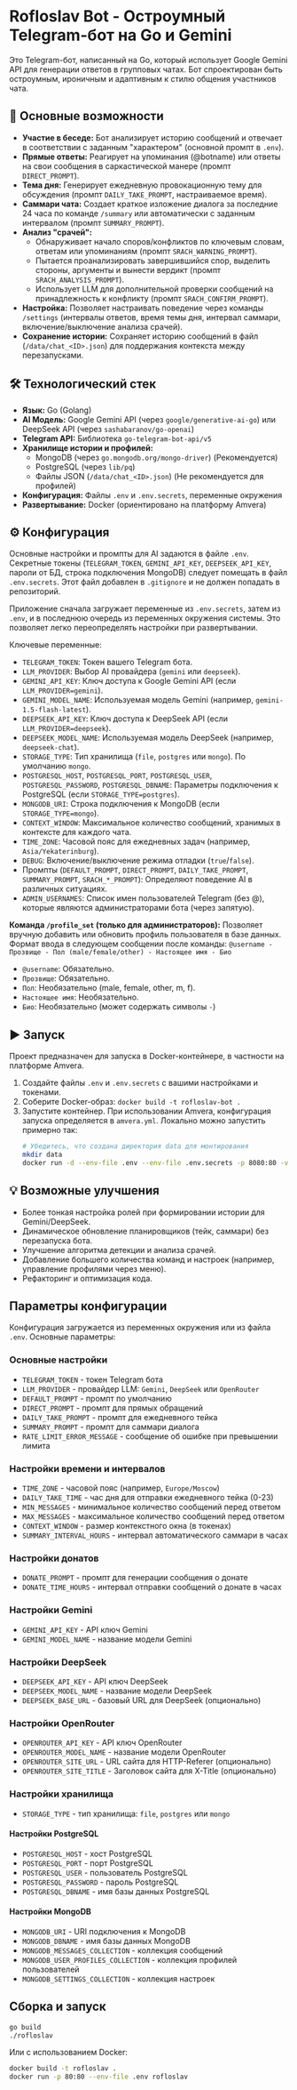 # Rofloslav Bot - Остроумный Telegram-бот на Go и Gemini

Это Telegram-бот, написанный на Go, который использует Google Gemini API для генерации ответов в групповых чатах. Бот спроектирован быть остроумным, ироничным и адаптивным к стилю общения участников чата.

## 🚀 Основные возможности

*   **Участие в беседе:** Бот анализирует историю сообщений и отвечает в соответствии с заданным "характером" (основной промпт в `.env`).
*   **Прямые ответы:** Реагирует на упоминания (@botname) или ответы на свои сообщения в саркастической манере (промпт `DIRECT_PROMPT`).
*   **Тема дня:** Генерирует ежедневную провокационную тему для обсуждения (промпт `DAILY_TAKE_PROMPT`, настраиваемое время).
*   **Саммари чата:** Создает краткое изложение диалога за последние 24 часа по команде `/summary` или автоматически с заданным интервалом (промпт `SUMMARY_PROMPT`).
*   **Анализ "срачей":**
    *   Обнаруживает начало споров/конфликтов по ключевым словам, ответам или упоминаниям (промпт `SRACH_WARNING_PROMPT`).
    *   Пытается проанализировать завершившийся спор, выделить стороны, аргументы и вынести вердикт (промпт `SRACH_ANALYSIS_PROMPT`).
    *   Использует LLM для дополнительной проверки сообщений на принадлежность к конфликту (промпт `SRACH_CONFIRM_PROMPT`).
*   **Настройка:** Позволяет настраивать поведение через команды `/settings` (интервалы ответов, время темы дня, интервал саммари, включение/выключение анализа срачей).
*   **Сохранение истории:** Сохраняет историю сообщений в файл (`/data/chat_<ID>.json`) для поддержания контекста между перезапусками.

## 🛠 Технологический стек

*   **Язык:** Go (Golang)
*   **AI Модель:** Google Gemini API (через `google/generative-ai-go`) или DeepSeek API (через `sashabaranov/go-openai`)
*   **Telegram API:** Библиотека `go-telegram-bot-api/v5`
*   **Хранилище истории и профилей:**
    *   MongoDB (через `go.mongodb.org/mongo-driver`) (Рекомендуется)
    *   PostgreSQL (через `lib/pq`)
    *   Файлы JSON (`/data/chat_<ID>.json`) (Не рекомендуется для профилей)
*   **Конфигурация:** Файлы `.env` и `.env.secrets`, переменные окружения
*   **Развертывание:** Docker (ориентировано на платформу Amvera)

## ⚙️ Конфигурация

Основные настройки и промпты для AI задаются в файле `.env`.
Секретные токены (`TELEGRAM_TOKEN`, `GEMINI_API_KEY`, `DEEPSEEK_API_KEY`, пароли от БД, строка подключения MongoDB) следует помещать в файл `.env.secrets`. Этот файл добавлен в `.gitignore` и не должен попадать в репозиторий.

Приложение сначала загружает переменные из `.env.secrets`, затем из `.env`, и в последнюю очередь из переменных окружения системы. Это позволяет легко переопределять настройки при развертывании.

Ключевые переменные:

*   `TELEGRAM_TOKEN`: Токен вашего Telegram бота.
*   `LLM_PROVIDER`: Выбор AI провайдера (`gemini` или `deepseek`).
*   `GEMINI_API_KEY`: Ключ доступа к Google Gemini API (если `LLM_PROVIDER=gemini`).
*   `GEMINI_MODEL_NAME`: Используемая модель Gemini (например, `gemini-1.5-flash-latest`).
*   `DEEPSEEK_API_KEY`: Ключ доступа к DeepSeek API (если `LLM_PROVIDER=deepseek`).
*   `DEEPSEEK_MODEL_NAME`: Используемая модель DeepSeek (например, `deepseek-chat`).
*   `STORAGE_TYPE`: Тип хранилища (`file`, `postgres` или `mongo`). По умолчанию `mongo`.
*   `POSTGRESQL_HOST`, `POSTGRESQL_PORT`, `POSTGRESQL_USER`, `POSTGRESQL_PASSWORD`, `POSTGRESQL_DBNAME`: Параметры подключения к PostgreSQL (если `STORAGE_TYPE=postgres`).
*   `MONGODB_URI`: Строка подключения к MongoDB (если `STORAGE_TYPE=mongo`).
*   `CONTEXT_WINDOW`: Максимальное количество сообщений, хранимых в контексте для каждого чата.
*   `TIME_ZONE`: Часовой пояс для ежедневных задач (например, `Asia/Yekaterinburg`).
*   `DEBUG`: Включение/выключение режима отладки (`true`/`false`).
*   Промпты (`DEFAULT_PROMPT`, `DIRECT_PROMPT`, `DAILY_TAKE_PROMPT`, `SUMMARY_PROMPT`, `SRACH_*_PROMPT`): Определяют поведение AI в различных ситуациях.
*   `ADMIN_USERNAMES`: Список имен пользователей Telegram (без @), которые являются администраторами бота (через запятую).

**Команда `/profile_set` (только для администраторов):**
Позволяет вручную добавить или обновить профиль пользователя в базе данных.
Формат ввода в следующем сообщении после команды:
`@username - Прозвище - Пол (male/female/other) - Настоящее имя - Био`
*   `@username`: Обязательно.
*   `Прозвище`: Обязательно.
*   `Пол`: Необязательно (male, female, other, m, f).
*   `Настоящее имя`: Необязательно.
*   `Био`: Необязательно (может содержать символы `-`)

## ▶️ Запуск

Проект предназначен для запуска в Docker-контейнере, в частности на платформе Amvera.

1.  Создайте файлы `.env` и `.env.secrets` с вашими настройками и токенами.
2.  Соберите Docker-образ: `docker build -t rofloslav-bot .`
3.  Запустите контейнер. При использовании Amvera, конфигурация запуска определяется в `amvera.yml`. Локально можно запустить примерно так:
    ```bash
    # Убедитесь, что создана директория data для монтирования
    mkdir data
    docker run -d --env-file .env --env-file .env.secrets -p 8080:80 -v ./data:/data --name rofloslav rofloslav-bot
    ```

## 💡 Возможные улучшения

*   Более тонкая настройка ролей при формировании истории для Gemini/DeepSeek.
*   Динамическое обновление планировщиков (тейк, саммари) без перезапуска бота.
*   Улучшение алгоритма детекции и анализа срачей.
*   Добавление большего количества команд и настроек (например, управление профилями через меню).
*   Рефакторинг и оптимизация кода.

## Параметры конфигурации

Конфигурация загружается из переменных окружения или из файла `.env`. Основные параметры:

### Основные настройки

- `TELEGRAM_TOKEN` - токен Telegram бота
- `LLM_PROVIDER` - провайдер LLM: `Gemini`, `DeepSeek` или `OpenRouter`
- `DEFAULT_PROMPT` - промпт по умолчанию
- `DIRECT_PROMPT` - промпт для прямых обращений
- `DAILY_TAKE_PROMPT` - промпт для ежедневного тейка
- `SUMMARY_PROMPT` - промпт для саммари диалога
- `RATE_LIMIT_ERROR_MESSAGE` - сообщение об ошибке при превышении лимита

### Настройки времени и интервалов

- `TIME_ZONE` - часовой пояс (например, `Europe/Moscow`)
- `DAILY_TAKE_TIME` - час дня для отправки ежедневного тейка (0-23)
- `MIN_MESSAGES` - минимальное количество сообщений перед ответом
- `MAX_MESSAGES` - максимальное количество сообщений перед ответом
- `CONTEXT_WINDOW` - размер контекстного окна (в токенах)
- `SUMMARY_INTERVAL_HOURS` - интервал автоматического саммари в часах

### Настройки донатов

- `DONATE_PROMPT` - промпт для генерации сообщения о донате
- `DONATE_TIME_HOURS` - интервал отправки сообщений о донате в часах

### Настройки Gemini

- `GEMINI_API_KEY` - API ключ Gemini
- `GEMINI_MODEL_NAME` - название модели Gemini

### Настройки DeepSeek

- `DEEPSEEK_API_KEY` - API ключ DeepSeek
- `DEEPSEEK_MODEL_NAME` - название модели DeepSeek
- `DEEPSEEK_BASE_URL` - базовый URL для DeepSeek (опционально)

### Настройки OpenRouter

- `OPENROUTER_API_KEY` - API ключ OpenRouter
- `OPENROUTER_MODEL_NAME` - название модели OpenRouter
- `OPENROUTER_SITE_URL` - URL сайта для HTTP-Referer (опционально)
- `OPENROUTER_SITE_TITLE` - Заголовок сайта для X-Title (опционально)

### Настройки хранилища

- `STORAGE_TYPE` - тип хранилища: `file`, `postgres` или `mongo`

#### Настройки PostgreSQL

- `POSTGRESQL_HOST` - хост PostgreSQL
- `POSTGRESQL_PORT` - порт PostgreSQL
- `POSTGRESQL_USER` - пользователь PostgreSQL
- `POSTGRESQL_PASSWORD` - пароль PostgreSQL
- `POSTGRESQL_DBNAME` - имя базы данных PostgreSQL

#### Настройки MongoDB

- `MONGODB_URI` - URI подключения к MongoDB
- `MONGODB_DBNAME` - имя базы данных MongoDB
- `MONGODB_MESSAGES_COLLECTION` - коллекция сообщений
- `MONGODB_USER_PROFILES_COLLECTION` - коллекция профилей пользователей
- `MONGODB_SETTINGS_COLLECTION` - коллекция настроек

## Сборка и запуск

```bash
go build
./rofloslav
```

Или с использованием Docker:

```bash
docker build -t rofloslav .
docker run -p 80:80 --env-file .env rofloslav
```
